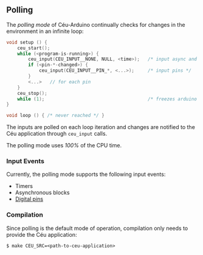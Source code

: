 ## Polling

The *polling mode* of Céu-Arduino continually checks for changes in the
environment in an infinite loop:

```c
void setup () {
    ceu_start();
    while (<program-is-running>) {
        ceu_input(CEU_INPUT__NONE, NULL, <time>);   /* input async and timer */
        if (<pin-*-changed>) {
            ceu_input(CEU_INPUT__PIN_*, <...>);     /* input pins */
        }
        <...>   // for each pin
    }
    ceu_stop();
    while (1);                                      /* freezes arduino */
}

void loop () { /* never reached */ }
```

The inputs are polled on each loop iteration and changes are notified to the
Céu application through `ceu_input` calls.

The polling mode uses *100%* of the CPU time.

### Input Events

Currently, the polling mode supports the following input events:

* Timers
* Asynchronous blocks
* [Digital pins](../digital_pins/#digital-pins)

### Compilation

Since polling is the default mode of operation, compilation only needs to
provide the Céu application:

```
$ make CEU_SRC=<path-to-ceu-application>
```
